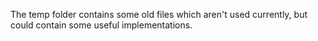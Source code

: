 The temp folder contains some old files which aren't used currently, but could contain some useful implementations.